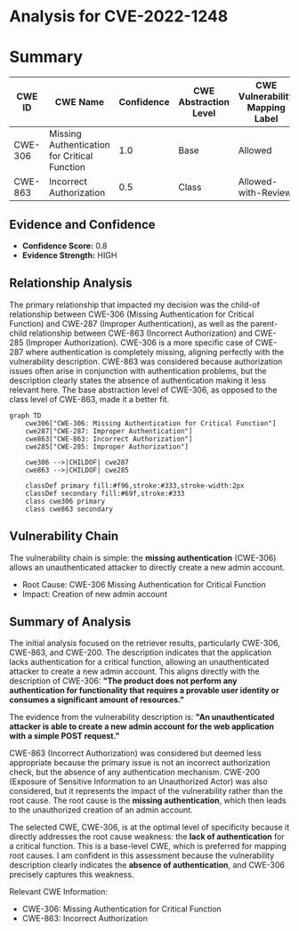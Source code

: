 # Analysis for CVE-2022-1248

# Summary
| CWE ID | CWE Name | Confidence | CWE Abstraction Level | CWE Vulnerability Mapping Label | CWE-Vulnerability Mapping Notes |
|---|---|---|---|---|---|
| CWE-306 | Missing Authentication for Critical Function | 1.0 | Base |  Allowed | Primary CWE |
| CWE-863 | Incorrect Authorization | 0.5 | Class | Allowed-with-Review | Secondary Candidate |

## Evidence and Confidence

*   **Confidence Score:** 0.8
*   **Evidence Strength:** HIGH

## Relationship Analysis
The primary relationship that impacted my decision was the child-of relationship between CWE-306 (Missing Authentication for Critical Function) and CWE-287 (Improper Authentication), as well as the parent-child relationship between CWE-863 (Incorrect Authorization) and CWE-285 (Improper Authorization). CWE-306 is a more specific case of CWE-287 where authentication is completely missing, aligning perfectly with the vulnerability description. CWE-863 was considered because authorization issues often arise in conjunction with authentication problems, but the description clearly states the absence of authentication making it less relevant here. The base abstraction level of CWE-306, as opposed to the class level of CWE-863, made it a better fit.

```mermaid
graph TD
    cwe306["CWE-306: Missing Authentication for Critical Function"]
    cwe287["CWE-287: Improper Authentication"]
    cwe863["CWE-863: Incorrect Authorization"]
    cwe285["CWE-285: Improper Authorization"]

    cwe306 -->|CHILDOF| cwe287
    cwe863 -->|CHILDOF| cwe285

    classDef primary fill:#f96,stroke:#333,stroke-width:2px
    classDef secondary fill:#69f,stroke:#333
    class cwe306 primary
    class cwe863 secondary
```

## Vulnerability Chain
The vulnerability chain is simple: the **missing authentication** (CWE-306) allows an unauthenticated attacker to directly create a new admin account.
  - Root Cause: CWE-306 Missing Authentication for Critical Function
  - Impact: Creation of new admin account

## Summary of Analysis
The initial analysis focused on the retriever results, particularly CWE-306, CWE-863, and CWE-200. The description indicates that the application lacks authentication for a critical function, allowing an unauthenticated attacker to create a new admin account. This aligns directly with the description of CWE-306: **"The product does not perform any authentication for functionality that requires a provable user identity or consumes a significant amount of resources."**

The evidence from the vulnerability description is: **"An unauthenticated attacker is able to create a new admin account for the web application with a simple POST request."**

CWE-863 (Incorrect Authorization) was considered but deemed less appropriate because the primary issue is not an incorrect authorization check, but the absence of any authentication mechanism. CWE-200 (Exposure of Sensitive Information to an Unauthorized Actor) was also considered, but it represents the impact of the vulnerability rather than the root cause. The root cause is the **missing authentication**, which then leads to the unauthorized creation of an admin account.

The selected CWE, CWE-306, is at the optimal level of specificity because it directly addresses the root cause weakness: the **lack of authentication** for a critical function. This is a base-level CWE, which is preferred for mapping root causes.
I am confident in this assessment because the vulnerability description clearly indicates the **absence of authentication**, and CWE-306 precisely captures this weakness.

Relevant CWE Information:
*   CWE-306: Missing Authentication for Critical Function
*   CWE-863: Incorrect Authorization